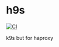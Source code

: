 # h9s

[![CI](https://github.com//h9s/workflows/CI/badge.svg)](https://github.com//h9s/actions)

k9s but for haproxy
